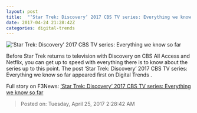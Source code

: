 ```yaml
---
layout: post
title:  "‘Star Trek: Discovery’ 2017 CBS TV series: Everything we know so far"
date: 2017-04-24 21:28:42Z
categories: digital-trends
---
```


![‘Star Trek: Discovery’ 2017 CBS TV series: Everything we know so far](http://icdn3.digitaltrends.com/image/star_trek_discovery_feat-1200x630-c.jpg)

Before Star Trek returns to television with Discovery on CBS All Access and Netflix, you can get up to speed with everything there is to know about the series up to this point. The post ‘Star Trek: Discovery’ 2017 CBS TV series: Everything we know so far appeared first on Digital Trends .


Full story on F3News: [‘Star Trek: Discovery’ 2017 CBS TV series: Everything we know so far](http://www.f3nws.com/n/nFeAg)

> Posted on: Tuesday, April 25, 2017 2:28:42 AM
